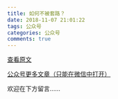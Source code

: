 ```yaml
---
title: 如何不被套路？
date: 2018-11-07 21:01:22
tags: 公众号
categories: 公众号
comments: true
---
```


[查看原文](https://mp.weixin.qq.com/s/VN3ZllGTyVBCatpFbeLgpQ)

[公众号更多文章（只能在微信中打开）](https://mp.weixin.qq.com/mp/profile_ext?action=home&__biz=MzUyMTg5MjA5OA==&scene=123#wechat_redirect)

欢迎在下方留言…… 


<!---more--->
